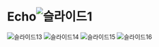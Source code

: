 # Echo![슬라이드1](https://user-images.githubusercontent.com/112389243/223005024-ac19ed1e-ea29-42ce-82f2-0cabede80eb4.PNG)
![슬라이드13](https://user-images.githubusercontent.com/112389243/223005107-d7cd7166-3cb3-4528-8045-c7546d83c52f.PNG)
![슬라이드14](https://user-images.githubusercontent.com/112389243/223005120-d1e7d454-5b57-44d6-a392-ac9431863703.PNG)
![슬라이드15](https://user-images.githubusercontent.com/112389243/223005137-4d2c42df-ed98-4180-8e9d-a95f44ddfc4a.PNG)
![슬라이드16](https://user-images.githubusercontent.com/112389243/223005153-7a14aefe-93c2-4b9e-8326-0704751d21bc.PNG)
